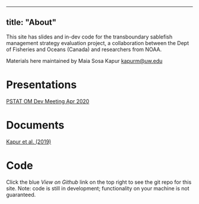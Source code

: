   
---
title: "About"
---
This site has slides and in-dev code for the transboundary sablefish management strategy evaluation project, a collaboration between the Dept of Fisheries and Oceans (Canada) and researchers from NOAA.

Materials here maintained by Maia Sosa Kapur kapurm@uw.edu


# Presentations

[PSTAT OM Dev Meeting Apr 2020](_presentations/Kapur_OM_PSTAT-Apr2020.html)

# Documents
[Kapur et al. (2019)]("https://drive.google.com/open?id=1wHTYN1SiO5DMdUDDIKLY70evRyN7AR_B")

# Code
Click the blue *View on Github* link on the top right to see the git repo for this site. Note: code is still in development; functionality on your machine is not guaranteed.
